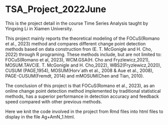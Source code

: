 # TSA_Project_2022June
This is the project detail in the course Time Series Analysis taught by Yingxing Li in Xiamen University.

This project mainly reports the theoretical modeling of the FOCuS(Romano et al., 2023) method and compares different change point detection methods based on data construction fron (E. T. McGonigle and H. Cho, 2022) through R programing. These methods include, but are not limited to: FOCuS(Romano et al, 2023), WCM.GSA(H. Cho and Fryzlewicz,2021), MOSUM.TAVC(E. T. McGonigle and H. Cho,2022), WBS2(Fryzlewicz,2020), CUSUM (PAGE,1954), MOSUM(Horv´ath et al., 2008 & Aue et al., 2008), PAGE-CUSUM(Fremdt, 2014) and mMOSUM(Chen and Tian, 2010).

The conclusion of this project is that FOCuS(Romano et al., 2023), as an online change point detection method implemented by traditional statistical methods, has a superior performance in detection accuracy and feedback speed compared with other previous methods. 

Here we knit the code involved in the project from Rmd files into html files to display in the file Ag+AmN_1.html.
